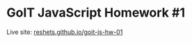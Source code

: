 # GoIT JavaScript Homework #1

Live site: [reshets.github.io/goit-js-hw-01](https://reshets.github.io/goit-js-hw-01/)
